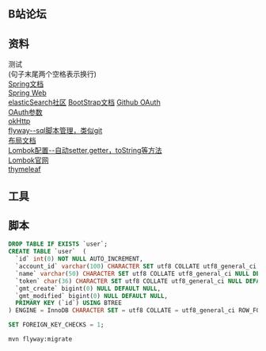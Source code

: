 ## B站论坛

## 资料  

测试  
(句子末尾两个空格表示换行)  
[Spring文档](https://spring.io/guides)  
[Spring Web](https://spring.io/guides/gs/serving-web-content/)  
[elasticSearch社区](https://elasticsearch.cn/)
[BootStrap文档](https://v3.bootcss.com/components/#navbar)
[Github OAuth](https://developer.github.com/apps/building-oauth-apps/)  
[OAuth参数](https://developer.github.com/apps/building-oauth-apps/authorizing-oauth-apps/)  
[okHttp](https://square.github.io/okhttp/)  
[flyway--sql脚本管理，类似git](https://flywaydb.org/getstarted/firststeps/maven#migrating-the-database)  
[布局文档](https://v3.bootcss.com/css/#grid)  
[Lombok配置--自动setter,getter，toString等方法](https://www.jianshu.com/p/2543c71a8e45)  
[Lombok官网](https://projectlombok.org/features/all)  
[thymeleaf](https://www.thymeleaf.org/documentation.html)  

## 工具  
  
  
## 脚本  
```sql
DROP TABLE IF EXISTS `user`;
CREATE TABLE `user`  (
  `id` int(0) NOT NULL AUTO_INCREMENT,
  `account_id` varchar(100) CHARACTER SET utf8 COLLATE utf8_general_ci NULL DEFAULT NULL,
  `name` varchar(50) CHARACTER SET utf8 COLLATE utf8_general_ci NULL DEFAULT NULL,
  `token` char(36) CHARACTER SET utf8 COLLATE utf8_general_ci NULL DEFAULT NULL,
  `gmt_create` bigint(0) NULL DEFAULT NULL,
  `gmt_modified` bigint(0) NULL DEFAULT NULL,
  PRIMARY KEY (`id`) USING BTREE
) ENGINE = InnoDB CHARACTER SET = utf8 COLLATE = utf8_general_ci ROW_FORMAT = Dynamic;

SET FOREIGN_KEY_CHECKS = 1;
```
```bash
mvn flyway:migrate
```